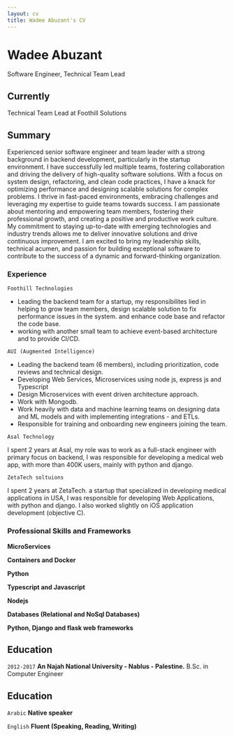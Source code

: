 ```yaml
---
layout: cv
title: Wadee Abuzant's CV
---
```

# Wadee Abuzant
Software Engineer, Technical Team Lead

<!-- <div id="webaddress">
<a href="isaac@applesdofall.org">wadee.abuzant@gmail.com</a>
| <a href="http://en.wikipedia.org/wiki/Isaac_Newton">My wikipedia page</a>
</div> -->


## Currently

Technical Team Lead at Foothill Solutions


## Summary

Experienced senior software engineer and team leader with a strong background in backend development, particularly in the startup environment. I have successfully led multiple teams, fostering collaboration and driving the delivery of high-quality software solutions. With a focus on system design, refactoring, and clean code practices, I have a knack for optimizing performance and designing scalable solutions for complex problems. I thrive in fast-paced environments, embracing challenges and leveraging my expertise to guide teams towards success. I am passionate about mentoring and empowering team members, fostering their professional growth, and creating a positive and productive work culture. My commitment to staying up-to-date with emerging technologies and industry trends allows me to deliver innovative solutions and drive continuous improvement. I am excited to bring my leadership skills, technical acumen, and passion for building exceptional software to contribute to the success of a dynamic and forward-thinking organization.


### Experience

`Foothill Technologies`

- Leading the backend team for a startup, my responsibilites lied in helping to grow team members, design scalable solution to fix performance issues in the system. and enhance code base and refactor the code base.
- working with another small team to achieve event-based architecture and to provide CI/CD.

`AUI (Augmented Intelligence)`

- Leading the backend team (6 members), including prioritization, code reviews and technical design.
- Developing Web Services, Microservices using node js, express js and Typescript
- Design Microservices with event driven architecture approach.
- Work with Mongodb.
- Work heavily with data and machine learning teams on designing data and ML models and with implementing integrations - and ETLs.
- Responsible for training and onboarding new engineers joining the team.


`Asal Technology`

I spent 2 years at Asal, my role was to work as a full-stack engineer with primary focus on backend, I was responsible for developing a medical web app, with more than 400K users, mainly with python and django.

`ZetaTech soltuions`

I spent 2 years at ZetaTech. a startup that specialized in developing medical applications in USA, I was responsible for developing Web Applications, with python and django. I also worked slightly on iOS application development (objective C).


### Professional Skills and Frameworks


__MicroServices__

__Containers and Docker__

__Python__

__Typescript and Javascript__

__Nodejs__

__Databases (Relational and NoSql Databases)__

__Python, Django and flask web frameworks__



## Education

`2012-2017`
__An Najah National University - Nablus - Palestine.__ B.Sc. in Computer Engineer



## Education

`Arabic`
__Native speaker__

`English`
__Fluent (Speaking, Reading, Writing)__



<!-- ### Footer

Last updated: May 2013 -->



